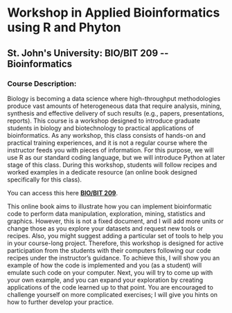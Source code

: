 # Workshop in Applied Bioinformatics using R and Phyton 
## St. John's University: BIO/BIT 209 -- Bioinformatics

### Course Description: 
Biology is becoming a data science where high-throughput methodologies produce vast amounts of heterogeneous data that require analysis, mining, synthesis and effective delivery of such results (e.g., papers, presentations, reports). This course is a workshop designed to introduce graduate students in biology and biotechnology to practical applications of bioinformatics. As any workshop, this class consists of hands-on and practical training experiences, and it is not a regular course where the instructor feeds you with pieces of information. For this purpose, we will use R as our standard coding language, but we will introduce Python at later stage of this class. During this workshop, students will follow recipes and worked examples in a dedicate resource (an online book designed specifically for this class).

You can access this here [**BIO/BIT 209**](https://corytophanes.github.io/BIO_BIT_Bionformatics_209/intro.html).

This online book aims to illustrate how you can implement bioinformatic code to perform data manipulation, exploration, mining, statistics and graphics. However, this is not a fixed document, and I will add more units or change those as you explore your datasets and request new tools or recipes. Also, you might suggest adding a particular set of tools to help you in your course-long project. Therefore, this workshop is designed for active participation from the students with their computers following our code recipes under the instructor’s guidance. To achieve this, I will show you an example of how the code is implemented and you (as a student) will emulate such code on your computer. Next, you will try to come up with your own example, and you can expand your exploration by creating applications of the code learned up to that point. You are encouraged to challenge yourself on more complicated exercises; I will give you hints on how to further develop your practice. 
